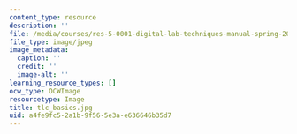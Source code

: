 ```yaml
---
content_type: resource
description: ''
file: /media/courses/res-5-0001-digital-lab-techniques-manual-spring-2007/a4fe9fc52a1b9f565e3ae636646b35d7_tlc_basics.jpg
file_type: image/jpeg
image_metadata:
  caption: ''
  credit: ''
  image-alt: ''
learning_resource_types: []
ocw_type: OCWImage
resourcetype: Image
title: tlc_basics.jpg
uid: a4fe9fc5-2a1b-9f56-5e3a-e636646b35d7
---
```

